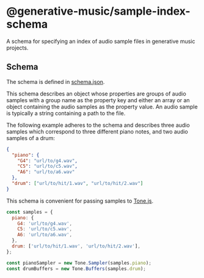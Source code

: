 # @generative-music/sample-index-schema

A schema for specifying an index of audio sample files in generative music projects.

## Schema

The schema is defined in [schema.json](schema.json]).

This schema describes an object whose properties are groups of audio samples with a group name as the property key and either an array or an object containing the audio samples as the property value. An audio sample is typically a string containing a path to the file.

The following example adheres to the schema and describes three audio samples which correspond to three different piano notes, and two audio samples of a drum:

```json
{
  "piano": {
    "G4": "url/to/g4.wav",
    "C5": "url/to/c5.wav",
    "A6": "url/to/a6.wav"
  },
  "drum": ["url/to/hit/1.wav", "url/to/hit/2.wav"]
}
```

This schema is convenient for passing samples to [Tone.js](https://tonejs.github.io).

```js
const samples = {
  piano: {
    G4: 'url/to/g4.wav',
    C5: 'url/to/c5.wav',
    A6: 'url/to/a6.wav',
  },
  drum: ['url/to/hit/1.wav', 'url/to/hit/2.wav'],
};

const pianoSampler = new Tone.Sampler(samples.piano);
const drumBuffers = new Tone.Buffers(samples.drum);
```
